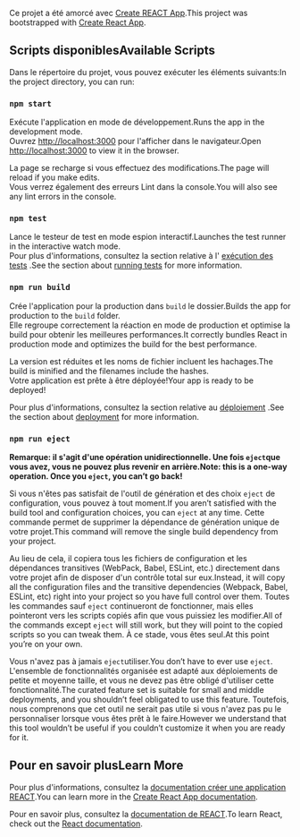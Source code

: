 <span data-ttu-id="3386f-101">Ce projet a été amorcé avec [Create REACT App](https://github.com/facebook/create-react-app).</span><span class="sxs-lookup"><span data-stu-id="3386f-101">This project was bootstrapped with [Create React App](https://github.com/facebook/create-react-app).</span></span>

## <a name="available-scripts"></a><span data-ttu-id="3386f-102">Scripts disponibles</span><span class="sxs-lookup"><span data-stu-id="3386f-102">Available Scripts</span></span>

<span data-ttu-id="3386f-103">Dans le répertoire du projet, vous pouvez exécuter les éléments suivants:</span><span class="sxs-lookup"><span data-stu-id="3386f-103">In the project directory, you can run:</span></span>

### `npm start`

<span data-ttu-id="3386f-104">Exécute l'application en mode de développement.</span><span class="sxs-lookup"><span data-stu-id="3386f-104">Runs the app in the development mode.</span></span><br>
<span data-ttu-id="3386f-105">Ouvrez [http://localhost:3000](http://localhost:3000) pour l'afficher dans le navigateur.</span><span class="sxs-lookup"><span data-stu-id="3386f-105">Open [http://localhost:3000](http://localhost:3000) to view it in the browser.</span></span>

<span data-ttu-id="3386f-106">La page se recharge si vous effectuez des modifications.</span><span class="sxs-lookup"><span data-stu-id="3386f-106">The page will reload if you make edits.</span></span><br>
<span data-ttu-id="3386f-107">Vous verrez également des erreurs Lint dans la console.</span><span class="sxs-lookup"><span data-stu-id="3386f-107">You will also see any lint errors in the console.</span></span>

### `npm test`

<span data-ttu-id="3386f-108">Lance le testeur de test en mode espion interactif.</span><span class="sxs-lookup"><span data-stu-id="3386f-108">Launches the test runner in the interactive watch mode.</span></span><br>
<span data-ttu-id="3386f-109">Pour plus d'informations, consultez la section relative à l' [exécution des tests](https://facebook.github.io/create-react-app/docs/running-tests) .</span><span class="sxs-lookup"><span data-stu-id="3386f-109">See the section about [running tests](https://facebook.github.io/create-react-app/docs/running-tests) for more information.</span></span>

### `npm run build`

<span data-ttu-id="3386f-110">Crée l'application pour la production dans `build` le dossier.</span><span class="sxs-lookup"><span data-stu-id="3386f-110">Builds the app for production to the `build` folder.</span></span><br>
<span data-ttu-id="3386f-111">Elle regroupe correctement la réaction en mode de production et optimise la build pour obtenir les meilleures performances.</span><span class="sxs-lookup"><span data-stu-id="3386f-111">It correctly bundles React in production mode and optimizes the build for the best performance.</span></span>

<span data-ttu-id="3386f-112">La version est réduites et les noms de fichier incluent les hachages.</span><span class="sxs-lookup"><span data-stu-id="3386f-112">The build is minified and the filenames include the hashes.</span></span><br>
<span data-ttu-id="3386f-113">Votre application est prête à être déployée!</span><span class="sxs-lookup"><span data-stu-id="3386f-113">Your app is ready to be deployed!</span></span>

<span data-ttu-id="3386f-114">Pour plus d'informations, consultez la section relative au [déploiement](https://facebook.github.io/create-react-app/docs/deployment) .</span><span class="sxs-lookup"><span data-stu-id="3386f-114">See the section about [deployment](https://facebook.github.io/create-react-app/docs/deployment) for more information.</span></span>

### `npm run eject`

<span data-ttu-id="3386f-115">**Remarque: il s'agit d'une opération unidirectionnelle. Une fois `eject`que vous avez, vous ne pouvez plus revenir en arrière.**</span><span class="sxs-lookup"><span data-stu-id="3386f-115">**Note: this is a one-way operation. Once you `eject`, you can’t go back!**</span></span>

<span data-ttu-id="3386f-116">Si vous n'êtes pas satisfait de l'outil de génération et des choix `eject` de configuration, vous pouvez à tout moment.</span><span class="sxs-lookup"><span data-stu-id="3386f-116">If you aren’t satisfied with the build tool and configuration choices, you can `eject` at any time.</span></span> <span data-ttu-id="3386f-117">Cette commande permet de supprimer la dépendance de génération unique de votre projet.</span><span class="sxs-lookup"><span data-stu-id="3386f-117">This command will remove the single build dependency from your project.</span></span>

<span data-ttu-id="3386f-118">Au lieu de cela, il copiera tous les fichiers de configuration et les dépendances transitives (WebPack, Babel, ESLint, etc.) directement dans votre projet afin de disposer d'un contrôle total sur eux.</span><span class="sxs-lookup"><span data-stu-id="3386f-118">Instead, it will copy all the configuration files and the transitive dependencies (Webpack, Babel, ESLint, etc) right into your project so you have full control over them.</span></span> <span data-ttu-id="3386f-119">Toutes les commandes sauf `eject` continueront de fonctionner, mais elles pointeront vers les scripts copiés afin que vous puissiez les modifier.</span><span class="sxs-lookup"><span data-stu-id="3386f-119">All of the commands except `eject` will still work, but they will point to the copied scripts so you can tweak them.</span></span> <span data-ttu-id="3386f-120">À ce stade, vous êtes seul.</span><span class="sxs-lookup"><span data-stu-id="3386f-120">At this point you’re on your own.</span></span>

<span data-ttu-id="3386f-121">Vous n'avez pas à jamais `eject`utiliser.</span><span class="sxs-lookup"><span data-stu-id="3386f-121">You don’t have to ever use `eject`.</span></span> <span data-ttu-id="3386f-122">L'ensemble de fonctionnalités organisée est adapté aux déploiements de petite et moyenne taille, et vous ne devez pas être obligé d'utiliser cette fonctionnalité.</span><span class="sxs-lookup"><span data-stu-id="3386f-122">The curated feature set is suitable for small and middle deployments, and you shouldn’t feel obligated to use this feature.</span></span> <span data-ttu-id="3386f-123">Toutefois, nous comprenons que cet outil ne serait pas utile si vous n'avez pas pu le personnaliser lorsque vous êtes prêt à le faire.</span><span class="sxs-lookup"><span data-stu-id="3386f-123">However we understand that this tool wouldn’t be useful if you couldn’t customize it when you are ready for it.</span></span>

## <a name="learn-more"></a><span data-ttu-id="3386f-124">Pour en savoir plus</span><span class="sxs-lookup"><span data-stu-id="3386f-124">Learn More</span></span>

<span data-ttu-id="3386f-125">Pour plus d'informations, consultez la [documentation créer une application REACT](https://facebook.github.io/create-react-app/docs/getting-started).</span><span class="sxs-lookup"><span data-stu-id="3386f-125">You can learn more in the [Create React App documentation](https://facebook.github.io/create-react-app/docs/getting-started).</span></span>

<span data-ttu-id="3386f-126">Pour en savoir plus, consultez la [documentation de REACT](https://reactjs.org/).</span><span class="sxs-lookup"><span data-stu-id="3386f-126">To learn React, check out the [React documentation](https://reactjs.org/).</span></span>
